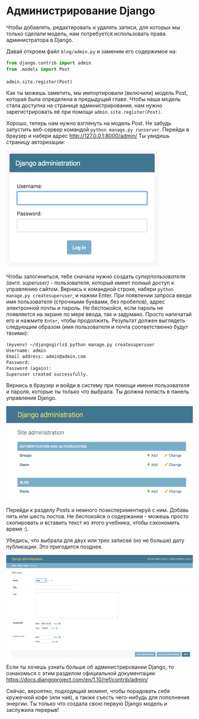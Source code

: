 # Администрирование Django

Чтобы добавлять, редактировать и удалять записи, для которых мы только сделали модель, нам потребуется использовать права администратора в Django.

Давай откроем файл `blog/admin.py` и заменим его содержимое на:

```python
from django.contrib import admin
from .models import Post

admin.site.register(Post)
```


Как ты можешь заметить, мы импортировали (включили) модель Post, которая была определена в предыдущей главе. Чтобы наша модель стала доступна на странице администрирования, нам нужно зарегистрировать её при помощи `admin.site.register(Post)`.

Хорошо, теперь нам нужно взглянуть на модель Post. Не забудь запустить веб-сервер командой `python manage.py runserver`. Перейди в браузер и набери адрес http://127.0.0.1:8000/admin/ Ты увидишь страницу авторизации:

![Страница авторизации][1]

 [1]: images/login_page2.png

Чтобы залогиниться, тебе сначала нужно создать *суперпользователя (англ. superuser)* - пользователя, который имеет полный доступ к управлению сайтом. Вернись к командной строке, набери `python manage.py createsuperuser`, и нажми Enter. При появлении запроса введи имя пользователя (строчными буквами, без пробелов), адрес электронной почты и пароль. Не беспокойся, если пароль не появляется на экране по мере ввода, так и задумано. Просто напечатай его и нажмите `Enter`, чтобы продолжить. Результат должен выглядеть следующим образом (имя пользователя и почта соответственно будут твоими):

    (myvenv) ~/djangogirls$ python manage.py createsuperuser
    Username: admin
    Email address: admin@admin.com
    Password:
    Password (again):
    Superuser created successfully.


Вернись в браузер и войди в систему при помощи имени пользователя и пароля, которые ты только что выбрала. Ты должна попасть в панель управления Django.

![Администрирование Django][2]

 [2]: images/django_admin3.png

Перейди к разделу Posts и немного поэкспериментируй с ним. Добавь пять или шесть постов. Не беспокойся о содержании - можешь просто скопировать и вставить текст из этого учебника, чтобы сэкономить время :).

Убедись, что выбрала для двух или трех записей (но не больше) дату публикации. Это пригодится позднее.

![Администрирование Django][3]

 [3]: images/edit_post3.png

Если ты хочешь узнать больше об администрировании Django, то ознакомься с этим разделом официальной документации: https://docs.djangoproject.com/en/1.10/ref/contrib/admin/

Сейчас, вероятно, подходящий момент, чтобы порадовать себя кружечкой кофе (или чая), а также съесть чего-нибудь для пополнения энергии. Ты только что создала свою первую Django модель и заслужила перерыв!
